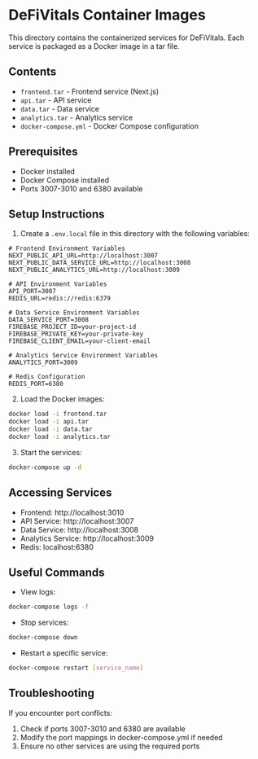 # DeFiVitals Container Images

This directory contains the containerized services for DeFiVitals. Each service is packaged as a Docker image in a tar file.

## Contents

- `frontend.tar` - Frontend service (Next.js)
- `api.tar` - API service
- `data.tar` - Data service
- `analytics.tar` - Analytics service
- `docker-compose.yml` - Docker Compose configuration

## Prerequisites

- Docker installed
- Docker Compose installed
- Ports 3007-3010 and 6380 available

## Setup Instructions

1. Create a `.env.local` file in this directory with the following variables:
```env
# Frontend Environment Variables
NEXT_PUBLIC_API_URL=http://localhost:3007
NEXT_PUBLIC_DATA_SERVICE_URL=http://localhost:3008
NEXT_PUBLIC_ANALYTICS_URL=http://localhost:3009

# API Environment Variables
API_PORT=3007
REDIS_URL=redis://redis:6379

# Data Service Environment Variables
DATA_SERVICE_PORT=3008
FIREBASE_PROJECT_ID=your-project-id
FIREBASE_PRIVATE_KEY=your-private-key
FIREBASE_CLIENT_EMAIL=your-client-email

# Analytics Service Environment Variables
ANALYTICS_PORT=3009

# Redis Configuration
REDIS_PORT=6380
```

2. Load the Docker images:
```bash
docker load -i frontend.tar
docker load -i api.tar
docker load -i data.tar
docker load -i analytics.tar
```

3. Start the services:
```bash
docker-compose up -d
```

## Accessing Services

- Frontend: http://localhost:3010
- API Service: http://localhost:3007
- Data Service: http://localhost:3008
- Analytics Service: http://localhost:3009
- Redis: localhost:6380

## Useful Commands

- View logs:
```bash
docker-compose logs -f
```

- Stop services:
```bash
docker-compose down
```

- Restart a specific service:
```bash
docker-compose restart [service_name]
```

## Troubleshooting

If you encounter port conflicts:
1. Check if ports 3007-3010 and 6380 are available
2. Modify the port mappings in docker-compose.yml if needed
3. Ensure no other services are using the required ports 
